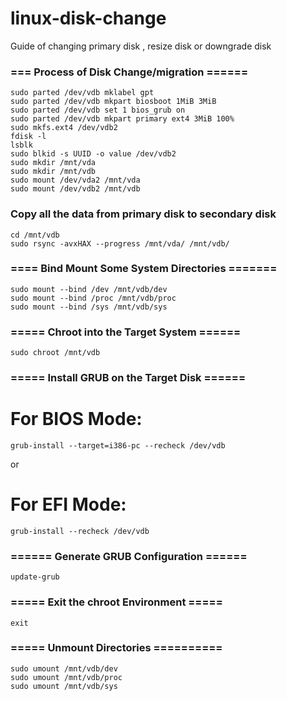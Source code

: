 # linux-disk-change
Guide of changing primary disk , resize disk or downgrade disk

### === Process of Disk Change/migration ======
```
sudo parted /dev/vdb mklabel gpt
sudo parted /dev/vdb mkpart biosboot 1MiB 3MiB
sudo parted /dev/vdb set 1 bios_grub on
sudo parted /dev/vdb mkpart primary ext4 3MiB 100%
sudo mkfs.ext4 /dev/vdb2
fdisk -l
lsblk
sudo blkid -s UUID -o value /dev/vdb2
sudo mkdir /mnt/vda
sudo mkdir /mnt/vdb
sudo mount /dev/vda2 /mnt/vda
sudo mount /dev/vdb2 /mnt/vdb
```



### Copy all the data from primary disk to secondary disk 
```
cd /mnt/vdb
sudo rsync -avxHAX --progress /mnt/vda/ /mnt/vdb/
```
### ==== Bind Mount Some System Directories =======
```
sudo mount --bind /dev /mnt/vdb/dev
sudo mount --bind /proc /mnt/vdb/proc
sudo mount --bind /sys /mnt/vdb/sys
```

### ===== Chroot into the Target System ======
```
sudo chroot /mnt/vdb
```
### ===== Install GRUB on the Target Disk ======

# For BIOS Mode: 
```
grub-install --target=i386-pc --recheck /dev/vdb 
```
or 
# For EFI Mode: 
```
grub-install --recheck /dev/vdb
```

### ====== Generate GRUB Configuration ======
```
update-grub
```
### ===== Exit the chroot Environment =====
```
exit
```
### ===== Unmount Directories ==========

```
sudo umount /mnt/vdb/dev
sudo umount /mnt/vdb/proc
sudo umount /mnt/vdb/sys
```
